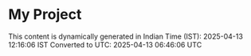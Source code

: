 # My Project

This content is dynamically generated in Indian Time (IST): 2025-04-13 12:16:06 IST
Converted to UTC: 2025-04-13 06:46:06 UTC
